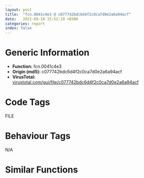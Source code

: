 ```yaml
---
layout: post
title:  "fcn.0041c4e3 @ c077742bdc6d4f2c0ca7d0e2a6a94acf"
date:   2021-09-10 15:52:19 +0300
categories: report
index: false
---
```


# Generic Information
- **Function:** fcn.0041c4e3
- **Origin (md5):** c077742bdc6d4f2c0ca7d0e2a6a94acf
- **VirusTotal:** [virustotal.com/gui/file/c077742bdc6d4f2c0ca7d0e2a6a94acf][virustotal_ref]

# Code Tags
<span class="tag" id="FILE">FILE</span>


# Behaviour Tags
<span class="bhv-tag" id="na">N/A</span>

# Similar Functions
<script type="text/javascript" src="https://www.gstatic.com/charts/loader.js"></script>
<script type="text/javascript">

    google.charts.load('current', {'packages':['corechart']});
    google.charts.setOnLoadCallback(drawChart);

    function drawChart() {
    var data = new google.visualization.DataTable();
        data.addColumn('number', 'X');
        data.addColumn('number', 'Y');
        data.addColumn({type: 'string', role: 'tooltip', 'p': {'html': true}});
        data.addColumn({'type': 'string', 'role': 'style'});
        
        data.addRows([
    [-11.671680450439453, 9.608304023742676, '<b><a href="/report/fcn.0041c4e3@c077742bdc6d4f2c0ca7d0e2a6a94acf">fcn.0041c4e3</a><br>@c077742bdc6d4f2c0ca7d0e2a6a94acf</b><br>', 'point { fill-color: #e0440e; }'],
[42.85869598388672, -19.009273529052734, '<b><a href="/report/fcn.0041c4e3@505be53c36227b94e2fcc406f247f6e5">fcn.0041c4e3</a><br>@505be53c36227b94e2fcc406f247f6e5</b><br>', 'null'],
[253.9945526123047, -58.162864685058594, '<b><a href="/report/fcn.004332fd@ba86269e5231930ee4def4088ddb8d19">fcn.004332fd</a><br>@ba86269e5231930ee4def4088ddb8d19</b><br>', 'null'],
[88.66862487792969, -56.003353118896484, '<b><a href="/report/fcn.0047e540@289859175c221b107317af7727d26c17">fcn.0047e540</a><br>@289859175c221b107317af7727d26c17</b><br>', 'null'],
[210.45668029785156, -21.15637969970703, '<b><a href="/report/fcn.004112f4@3d0ec851566b617e7e4e75da3dd9651c">fcn.004112f4</a><br>@3d0ec851566b617e7e4e75da3dd9651c</b><br>', 'null'],
[-4.6638617515563965, -53.08901596069336, '<b><a href="/report/fcn.0041d811@f5b8476c36459986b226c45654aeb016">fcn.0041d811</a><br>@f5b8476c36459986b226c45654aeb016</b><br>', 'null'],
[-17.323444366455078, 98.30577087402344, '<b><a href="/report/fcn.00500338@557dcbbf2711fedc520328fbbc657056">fcn.00500338</a><br>@557dcbbf2711fedc520328fbbc657056</b><br>', 'null'],
[97.75960540771484, 10.802374839782715, '<b><a href="/report/fcn.0041c184@e83552e81a6f265fd7baa50402d3d47d">fcn.0041c184</a><br>@e83552e81a6f265fd7baa50402d3d47d</b><br>', 'null'],
[201.026123046875, -79.77893829345703, '<b><a href="/report/fcn.004875c1@fb9b7d22bc1c143ac66b0575cbdd088d">fcn.004875c1</a><br>@fb9b7d22bc1c143ac66b0575cbdd088d</b><br>', 'null'],
[41.819671630859375, -111.46090698242188, '<b><a href="/report/fcn.00409b83@6c5b0418e4a4c57d99cda47d2717045d">fcn.00409b83</a><br>@6c5b0418e4a4c57d99cda47d2717045d</b><br>', 'null'],
[45.303836822509766, 42.255226135253906, '<b><a href="/report/fcn.0041ce11@20a93604f17ee6f3c2aa7b1f7a497fcf">fcn.0041ce11</a><br>@20a93604f17ee6f3c2aa7b1f7a497fcf</b><br>', 'null'],

        ]);

    var options = {
        title: 'Similarity Plot',
        legend: 'none',
        colors: ['#dedbd9', '#e6693e', '#ec8f6e', '#f3b49f', '#f6c7b6'],
        tooltip: {isHtml: true, trigger: 'both'},
        explorer: {
        actions: ["dragToZoom", "rightClickToReset"],
        },
        chartArea: {
        width: '80%',
        height: '80%'
        },
        width: '100%',
        height: '100%'
    };

    var chart = new google.visualization.ScatterChart(document.getElementById('chart_div'));

    chart.draw(data, options);
    }
    
</script>


<div id="chart_div" style="width: 100%px; height: 100%;"></div>

# Disassembled Code
{% highlight nasm %}

mov edi, edi
push ebp
mov ebp, esp
mov eax, 0x1ae4
call fcn.0041fab0
mov eax, dword[0x47d084]
xor eax, ebp
mov dword[ebp-4], eax
mov eax, dword[ebp+0xc]
push esi
mov esi, dword[ebp+8]
push edi
xor edi, edi
mov dword[ebp-0x1acc], eax
mov dword[ebp-0x1ac8], edi
mov dword[ebp-0x1ad0], edi
cmp dword[ebp+0x10], edi
jne 0x41c524
xor eax, eax
jmp 0x41cbd2
cmp eax, edi
jne 0x41c547
call fcn.00414e6a
mov dword[eax], edi
call fcn.00414e57
mov dword[eax], 0x16
call fcn.00414e05
or eax, 0xffffffff
jmp 0x41cbd2
mov eax, esi
sar eax, 5
mov edi, esi
push ebx
lea ebx, [eax*4+0x481760]
mov eax, dword[ebx]
and edi, 0x1f
shl edi, 6
mov cl, byte[eax+edi+0x24]
add cl, cl
sar cl, 1
mov dword[ebp-0x1adc], ebx
mov byte[ebp-0x1ac1], cl
cmp cl, 2
je 0x41c57c
cmp cl, 1
jne 0x41c5a3
mov ecx, dword[ebp+0x10]
not ecx
test cl, 1
jne 0x41c5a3
call fcn.00414e6a
and dword[eax], 0
call fcn.00414e57
mov dword[eax], 0x16
call fcn.00414e05
jmp 0x41cbc0
test byte[eax+edi+4], 0x20
je 0x41c5b9
push 2
push 0
push 0
push esi
call fcn.0041c374
add esp, 0x10
push esi
call fcn.0041ccfd
pop ecx
test eax, eax
je 0x41c861
mov eax, dword[ebx]
test byte[edi+eax+4], 0x80
je 0x41c861
call fcn.0041744a
mov eax, dword[eax+0x6c]
xor ecx, ecx
cmp dword[eax+0x14], ecx
lea eax, [ebp-0x1ae0]
sete cl
push eax
mov eax, dword[ebx]
push dword[edi+eax]
mov esi, ecx
call dword[sym.imp.KERNEL32.dll_GetConsoleMode]
xor ecx, ecx
cmp eax, ecx
je 0x41c863
cmp esi, ecx
je 0x41c613
cmp byte[ebp-0x1ac1], cl
je 0x41c863
call dword[sym.imp.KERNEL32.dll_GetConsoleCP]
mov ebx, dword[ebp-0x1acc]
mov dword[ebp-0x1ae0], eax
xor eax, eax
mov dword[ebp-0x1ad4], eax
cmp dword[ebp+0x10], eax
jbe 0x41cb59
mov dword[ebp-0x1ac0], eax
mov al, byte[ebp-0x1ac1]
test al, al
jne 0x41c7b1
mov cl, byte[ebx]
mov esi, dword[ebp-0x1adc]
xor eax, eax
cmp cl, 0xa
sete al
mov dword[ebp-0x1ae4], eax
mov eax, dword[esi]
add eax, edi
cmp dword[eax+0x38], 0
je 0x41c67f
mov dl, byte[eax+0x34]
mov byte[ebp-0xc], dl
mov byte[ebp-0xb], cl
and dword[eax+0x38], 0
push 2
lea eax, [ebp-0xc]
push eax
jmp 0x41c6ca
movsx eax, cl
push eax
call fcn.00413c39
pop ecx
test eax, eax
je 0x41c6c7
mov ecx, dword[ebp-0x1acc]
sub ecx, ebx
add ecx, dword[ebp+0x10]
xor eax, eax
inc eax
cmp ecx, eax
jbe 0x41c848
push 2
lea eax, [ebp-0x1abc]
push ebx
push eax
call fcn.0041e811
add esp, 0xc
cmp eax, 0xffffffff
je 0x41cb50
inc ebx
inc dword[ebp-0x1ac0]
jmp 0x41c6e2
push 1
push ebx
lea eax, [ebp-0x1abc]
push eax
call fcn.0041e811
add esp, 0xc
cmp eax, 0xffffffff
je 0x41cb50
xor eax, eax
push eax
push eax
push 5
lea ecx, [ebp-0xc]
push ecx
push 1
lea ecx, [ebp-0x1abc]
push ecx
push eax
push dword[ebp-0x1ae0]
inc ebx
inc dword[ebp-0x1ac0]
call dword[sym.imp.KERNEL32.dll_WideCharToMultiByte]
mov esi, eax
test esi, esi
je 0x41cb50
push 0
lea eax, [ebp-0x1ad4]
push eax
push esi
lea eax, [ebp-0xc]
push eax
mov eax, dword[ebp-0x1adc]
mov eax, dword[eax]
push dword[edi+eax]
call dword[sym.imp.KERNEL32.dll_WriteFile]
test eax, eax
je 0x41cb44
mov eax, dword[ebp-0x1ac0]
mov ecx, dword[ebp-0x1ad0]
add eax, ecx
mov dword[ebp-0x1ac8], eax
cmp dword[ebp-0x1ad4], esi
jl 0x41cb50
cmp dword[ebp-0x1ae4], 0
je 0x41c834
push 0
lea eax, [ebp-0x1ad4]
push eax
push 1
lea eax, [ebp-0xc]
push eax
mov eax, dword[ebp-0x1adc]
mov eax, dword[eax]
mov byte[ebp-0xc], 0xd
push dword[edi+eax]
call dword[sym.imp.KERNEL32.dll_WriteFile]
test eax, eax
je 0x41cb44
cmp dword[ebp-0x1ad4], 1
jl 0x41cb50
inc dword[ebp-0x1ad0]
inc dword[ebp-0x1ac8]
jmp 0x41c834
cmp al, 1
je 0x41c7b9
cmp al, 2
jne 0x41c7da
movzx esi, word[ebx]
xor ecx, ecx
cmp esi, 0xa
sete cl
add ebx, 2
add dword[ebp-0x1ac0], 2
mov dword[ebp-0x1abc], esi
mov dword[ebp-0x1ae4], ecx
cmp al, 1
je 0x41c7e2
cmp al, 2
jne 0x41c834
push dword[ebp-0x1abc]
call fcn.0041fa65
pop ecx
cmp ax, word[ebp-0x1abc]
jne 0x41cb44
add dword[ebp-0x1ac8], 2
cmp dword[ebp-0x1ae4], 0
je 0x41c834
push 0xd
pop eax
push eax
mov dword[ebp-0x1abc], eax
call fcn.0041fa65
pop ecx
cmp ax, word[ebp-0x1abc]
jne 0x41cb44
inc dword[ebp-0x1ac8]
inc dword[ebp-0x1ad0]
mov eax, dword[ebp+0x10]
cmp dword[ebp-0x1ac0], eax
jb 0x41c63c
jmp 0x41cb50
mov ecx, dword[esi]
mov dl, byte[ebx]
inc dword[ebp-0x1ac8]
mov byte[edi+ecx+0x34], dl
mov ecx, dword[esi]
mov dword[edi+ecx+0x38], eax
jmp 0x41cb50
xor ecx, ecx
mov eax, dword[ebx]
test byte[eax+edi+4], 0x80
je 0x41cb11
cmp byte[ebp-0x1ac1], 0
mov dword[ebp-0x1abc], ecx
jne 0x41c92b
mov ebx, dword[ebp-0x1acc]
cmp dword[ebp+0x10], ecx
jbe 0x41cb8f
mov ecx, ebx
xor esi, esi
sub ecx, dword[ebp-0x1acc]
lea eax, [ebp-0x1ab8]
cmp ecx, dword[ebp+0x10]
jae 0x41c8cd
mov dl, byte[ebx]
inc ebx
inc ecx
mov dword[ebp-0x1ae0], ebx
cmp dl, 0xa
jne 0x41c8c1
inc dword[ebp-0x1ad0]
mov byte[eax], 0xd
inc eax
inc esi
mov byte[eax], dl
inc eax
inc esi
cmp esi, 0x13ff
jb 0x41c8a2
mov esi, eax
lea eax, [ebp-0x1ab8]
sub esi, eax
push 0
lea eax, [ebp-0x1ad8]
push eax
push esi
lea eax, [ebp-0x1ab8]
push eax
mov eax, dword[ebp-0x1adc]
mov eax, dword[eax]
push dword[edi+eax]
call dword[sym.imp.KERNEL32.dll_WriteFile]
test eax, eax
je 0x41cb44
mov eax, dword[ebp-0x1ad8]
add dword[ebp-0x1ac8], eax
cmp eax, esi
jl 0x41cb50
mov eax, ebx
sub eax, dword[ebp-0x1acc]
cmp eax, dword[ebp+0x10]
jb 0x41c892
jmp 0x41cb50
cmp byte[ebp-0x1ac1], 2
jne 0x41ca05
mov ebx, dword[ebp-0x1acc]
cmp dword[ebp+0x10], ecx
jbe 0x41cb8f
and dword[ebp-0x1ac0], 0
mov ecx, ebx
sub ecx, dword[ebp-0x1acc]
push 2
lea eax, [ebp-0x1ab8]
pop esi
cmp ecx, dword[ebp+0x10]
jae 0x41c9a7
movzx edx, word[ebx]
add ebx, esi
add ecx, esi
mov dword[ebp-0x1ae0], ebx
cmp edx, 0xa
jne 0x41c990
add dword[ebp-0x1ad0], esi
push 0xd
pop ebx
mov word[eax], bx
mov ebx, dword[ebp-0x1ae0]
add eax, esi
add dword[ebp-0x1ac0], esi
add dword[ebp-0x1ac0], esi
mov word[eax], dx
add eax, esi
cmp dword[ebp-0x1ac0], 0x13fe
jb 0x41c95f
mov esi, eax
lea eax, [ebp-0x1ab8]
sub esi, eax
push 0
lea eax, [ebp-0x1ad8]
push eax
push esi
lea eax, [ebp-0x1ab8]
push eax
mov eax, dword[ebp-0x1adc]
mov eax, dword[eax]
push dword[edi+eax]
call dword[sym.imp.KERNEL32.dll_WriteFile]
test eax, eax
je 0x41cb44
mov eax, dword[ebp-0x1ad8]
add dword[ebp-0x1ac8], eax
cmp eax, esi
jl 0x41cb50
mov eax, ebx
sub eax, dword[ebp-0x1acc]
cmp eax, dword[ebp+0x10]
jb 0x41c947
jmp 0x41cb50
mov eax, dword[ebp-0x1acc]
mov dword[ebp-0x1ad4], eax
cmp dword[ebp+0x10], ecx
jbe 0x41cb8f
mov ecx, dword[ebp-0x1ad4]
and dword[ebp-0x1ac0], 0
sub ecx, dword[ebp-0x1acc]
push 2
lea eax, [ebp-0x6b8]
pop esi
cmp ecx, dword[ebp+0x10]
jae 0x41ca76
mov edx, dword[ebp-0x1ad4]
movzx edx, word[edx]
add dword[ebp-0x1ad4], esi
add ecx, esi
cmp edx, 0xa
jne 0x41ca5f
push 0xd
pop ebx
mov word[eax], bx
add eax, esi
add dword[ebp-0x1ac0], esi
add dword[ebp-0x1ac0], esi
mov word[eax], dx
add eax, esi
cmp dword[ebp-0x1ac0], 0x6a8
jb 0x41ca36
xor esi, esi
push esi
push esi
push 0xd55
lea ecx, [ebp-0x1410]
push ecx
lea ecx, [ebp-0x6b8]
sub eax, ecx
cdq
sub eax, edx
sar eax, 1
push eax
mov eax, ecx
push eax
push esi
push 0xfde9
call dword[sym.imp.KERNEL32.dll_WideCharToMultiByte]
mov ebx, eax
cmp ebx, esi
je 0x41cb44
push 0
lea eax, [ebp-0x1ad8]
push eax
mov eax, ebx
sub eax, esi
push eax
lea eax, [ebp+esi-0x1410]
push eax
mov eax, dword[ebp-0x1adc]
mov eax, dword[eax]
push dword[edi+eax]
call dword[sym.imp.KERNEL32.dll_WriteFile]
test eax, eax
je 0x41cae4
add esi, dword[ebp-0x1ad8]
cmp ebx, esi
jg 0x41caad
jmp 0x41caf0
call dword[sym.imp.KERNEL32.dll_GetLastError]
mov dword[ebp-0x1abc], eax
cmp ebx, esi
jg 0x41cb50
mov eax, dword[ebp-0x1ad4]
sub eax, dword[ebp-0x1acc]
mov dword[ebp-0x1ac8], eax
cmp eax, dword[ebp+0x10]
jb 0x41ca1a
jmp 0x41cb50
push ecx
lea ecx, [ebp-0x1ad8]
push ecx
push dword[ebp+0x10]
push dword[ebp-0x1acc]
push dword[eax+edi]
call dword[sym.imp.KERNEL32.dll_WriteFile]
test eax, eax
je 0x41cb44
mov eax, dword[ebp-0x1ad8]
and dword[ebp-0x1abc], 0
mov dword[ebp-0x1ac8], eax
jmp 0x41cb50
call dword[sym.imp.KERNEL32.dll_GetLastError]
mov dword[ebp-0x1abc], eax
cmp dword[ebp-0x1ac8], 0
jne 0x41cbc5
cmp dword[ebp-0x1abc], 0
je 0x41cb8f
push 5
pop esi
cmp dword[ebp-0x1abc], esi
jne 0x41cb81
call fcn.00414e57
mov dword[eax], 9
call fcn.00414e6a
mov dword[eax], esi
jmp 0x41cbc0
push dword[ebp-0x1abc]
call fcn.00414e7d
pop ecx
jmp 0x41cbc0
mov eax, dword[ebp-0x1adc]
mov eax, dword[eax]
test byte[edi+eax+4], 0x40
je 0x41cbad
mov eax, dword[ebp-0x1acc]
cmp byte[eax], 0x1a
jne 0x41cbad
xor eax, eax
jmp 0x41cbd1
call fcn.00414e57
mov dword[eax], 0x1c
call fcn.00414e6a
and dword[eax], 0
or eax, 0xffffffff
jmp 0x41cbd1
mov eax, dword[ebp-0x1ac8]
sub eax, dword[ebp-0x1ad0]
pop ebx
mov ecx, dword[ebp-4]
pop edi
xor ecx, ebp
pop esi
call fcn.00410ea3
leave
ret

{% endhighlight %}

[virustotal_ref]: https://www.virustotal.com/gui/file/c077742bdc6d4f2c0ca7d0e2a6a94acf